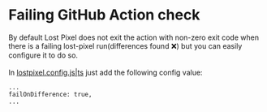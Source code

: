 # Failing GitHub Action check

By default Lost Pixel does not exit the action with non-zero exit code when there is a failing lost-pixel run(differences found ❌) but you can easily configure it to do so.\
\
In [lostpixel.config.js|ts](../setup/project-configuration.md) just add the following config value:

```
...
failOnDifference: true,
...
```

